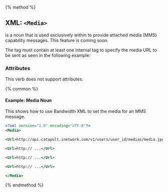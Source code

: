 {% method %}
## XML: `<Media>`
<Media> is a noun that is used exclusively within <SendMessage> to provide attached media (MMS) capability messages. This feature is coming soon.

<aside class="alert general small">
The <Media> tag must contain at least one internal <Url> tag to specify the media URL to be sent as seen in the following example:
</aside>

### Attributes
This verb does not support attributes.

{% common %}
#### Example: Media Noun
This shows how to use Bandwidth XML to set the media for an MMS message.

```XML
<?xml version="1.0" encoding="UTF-8"?>
<Media>

<Url>http://api.catapult.inetwork.com/v1/users/user_id/medias/media.jpg</Url>

<Url>http:// ...</Url>

<Url>http:// ...</Url>

<Url>http:// ...</Url>

</Media>
```

{% endmethod %}
